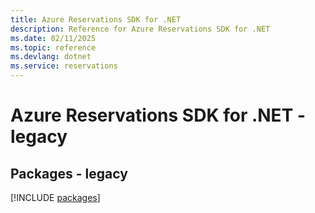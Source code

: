 ```yaml
---
title: Azure Reservations SDK for .NET
description: Reference for Azure Reservations SDK for .NET
ms.date: 02/11/2025
ms.topic: reference
ms.devlang: dotnet
ms.service: reservations
---
```

# Azure Reservations SDK for .NET - legacy
## Packages - legacy
[!INCLUDE [packages](reservations-index.md)]